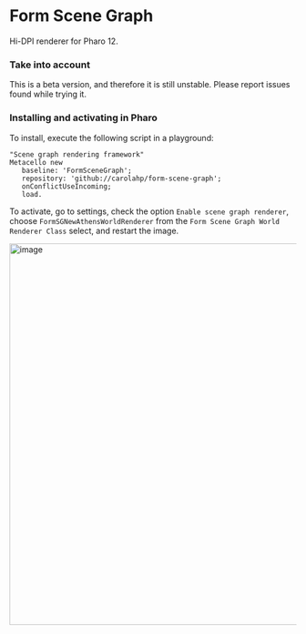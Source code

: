 # Form Scene Graph
Hi-DPI renderer for Pharo 12.

### Take into account
This is a beta version, and therefore it is still unstable. Please report issues found while trying it.

### Installing and activating in Pharo

To install, execute the following script in a playground:

```smalltalk
"Scene graph rendering framework"
Metacello new
   baseline: 'FormSceneGraph';
   repository: 'github://carolahp/form-scene-graph';
   onConflictUseIncoming;
   load.
```

To activate, go to settings, check the option `Enable scene graph renderer`, choose `FormSGNewAthensWorldRenderer` from the `Form Scene Graph World Renderer Class` select, and restart the image.

<img width="670" alt="image" src="https://github.com/carolahp/form-scene-graph/assets/4822303/de2cd527-9c3f-42ee-985f-19f32e89bbbe">
